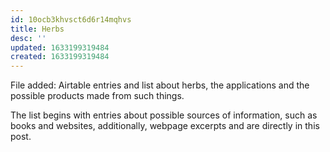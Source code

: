 ```yaml
---
id: 10ocb3khvsct6d6r14mqhvs
title: Herbs
desc: ''
updated: 1633199319484
created: 1633199319484
---
```


File added: Airtable entries and list about herbs, the applications and the possible products made from such things.

The list begins with entries about possible sources of information, such as books and websites, additionally, webpage excerpts and are directly in this post.
